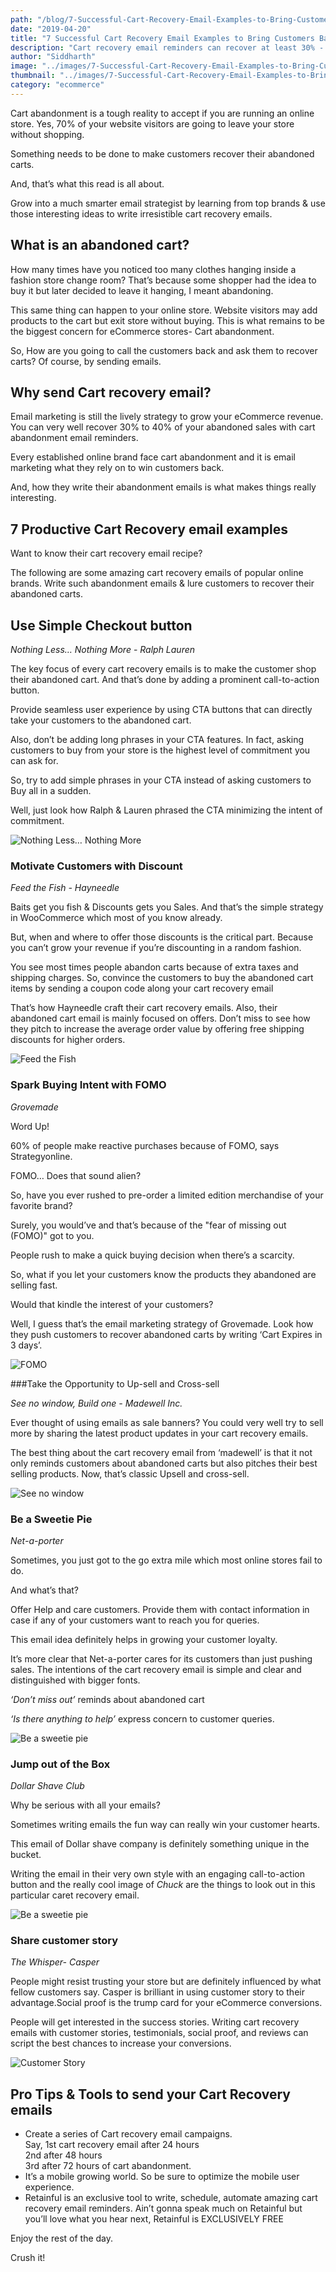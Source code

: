 ```yaml
---
path: "/blog/7-Successful-Cart-Recovery-Email-Examples-to-Bring-Customers-Back/"
date: "2019-04-20"
title: "7 Successful Cart Recovery Email Examples to Bring Customers Back"
description: "Cart recovery email reminders can recover at least 30% - 40% of abandoned sales. Send Unlimited Cart recovery emails for FREE in your WooComerce and Shopify store with Retainful"
author: "Siddharth"
image: "../images/7-Successful-Cart-Recovery-Email-Examples-to-Bring-Customers-Back/7-Successful-Cart-Recovery-Email-Examples-to-Bring-Customers-Back.png"
thumbnail: "../images/7-Successful-Cart-Recovery-Email-Examples-to-Bring-Customers-Back/7-Successful-Cart-Recovery-Email-Examples-to-Bring-Customers-Back.png"
category: "ecommerce"
---
```


Cart abandonment is a tough reality to accept if you are running an online store. Yes, 70% of your website visitors are going to leave your store without shopping.

Something needs to be done to make customers recover their abandoned carts.

And, that’s what this read is all about.

Grow into a much smarter email strategist by learning from top brands & use those interesting ideas to write irresistible cart recovery emails.


## What is an abandoned cart?
How many times have you noticed too many clothes hanging inside a fashion store change room?
That’s because some shopper had the idea to buy it but later decided to leave it hanging, I meant abandoning.  

This same thing can happen to your online store. Website visitors may add products to the cart but exit store without buying. This is what remains to be the biggest concern for eCommerce stores- Cart abandonment.  


So, How are you going to call the customers back and ask them to recover carts?
Of course, by sending emails.

  
## Why send Cart recovery email?

Email marketing is still the lively strategy to <link-text url="https://www.campaignrabbit.com/blog/17-ways-to-increase-your-ecommerce-revenue-through-email-marketing/" target="_blank" rel="noopener">grow your eCommerce revenue</link-text>. You can very well recover 30% to 40% of your abandoned sales with cart abandonment email reminders.

Every established online brand face cart abandonment and it is email marketing what they rely on to win customers back.

And, how they write their abandonment emails is what makes things really interesting.

## 7 Productive Cart Recovery email examples

Want to know their cart recovery email recipe?

The following are some amazing cart recovery emails of popular online brands. Write such abandonment emails & lure customers to recover their abandoned carts.

## Use Simple Checkout button
 
*Nothing Less… Nothing More* - <link-text url="https://www.ralphlauren.com/" target="_blank" rel="noopener nofollow">_Ralph Lauren_</link-text> 

The key focus of every cart recovery emails is to make the customer shop their abandoned cart. And that’s done by adding a prominent call-to-action button.

Provide seamless user experience by using CTA buttons that can directly take your customers to the abandoned cart.

Also, don’t be adding long phrases in your CTA features. In fact, asking customers to buy from your store is the highest level of commitment you can ask for.

So, try to add simple phrases in your CTA instead of asking customers to Buy all in a sudden.

Well, just look how Ralph & Lauren phrased the CTA minimizing the intent of commitment.

![Nothing Less… Nothing More](../images/7-Successful-Cart-Recovery-Email-Examples-to-Bring-Customers-Back/CTA.jpeg)

### Motivate Customers with Discount
*Feed the Fish - Hayneedle*

Baits get you fish & Discounts gets you Sales. And that’s the simple strategy in WooCommerce which most of you know already.

But, when and where to offer those discounts is the critical part. Because you can’t grow your revenue if you’re discounting in a random fashion.

You see most times people abandon carts because of extra taxes and shipping charges. So, convince the customers to buy the abandoned cart items by <link-text url="https://www.retainful.com/features/woocommerce" target="_blank" rel=“noopener”>sending a coupon code along your cart recovery email</link-text> 

That’s how Hayneedle craft their cart recovery emails. Also, their abandoned cart email is mainly focused on offers. Don’t miss to see how they pitch to increase the average order value by offering free shipping discounts for higher orders.

![Feed the Fish](../images/7-Successful-Cart-Recovery-Email-Examples-to-Bring-Customers-Back/discount.jpeg)



  
### Spark Buying Intent with FOMO

<link-text url="https://grovemade.com/" target="_blank" rel="noopener nofollow">_Grovemade_</link-text> 

Word Up!

60% of people make reactive purchases because of FOMO, says <link-text url="http://strategyonline.ca/2015/03/09/the-impact-of-fomo/" target="_blank" rel="noopener nofollow">Strategyonline</link-text>.

FOMO… Does that sound alien?

So, have you ever rushed to pre-order a limited edition merchandise of your favorite brand?

Surely, you would’ve and that’s because of the "fear of missing out (FOMO)" got to you.

People rush to make a quick buying decision when there’s a scarcity.

So, what if you let your customers know the products they abandoned are selling fast.

Would that kindle the interest of your customers?

Well, I guess that’s the email marketing strategy of Grovemade. Look how they push customers to recover abandoned carts by writing ‘Cart Expires in 3 days’.
  

![FOMO](../images/7-Successful-Cart-Recovery-Email-Examples-to-Bring-Customers-Back/FOMO.jpeg)


###Take the Opportunity to Up-sell and Cross-sell

_See no window, Build one - Madewell Inc._

Ever thought of using emails as sale banners? You could very well try to sell more by sharing the latest product updates in your cart recovery emails.

The best thing about the cart recovery email from ‘madewell’ is that it not only reminds  customers about abandoned carts but also pitches their best selling products. Now, that’s classic Upsell and cross-sell.

  
![See no window](../images/7-Successful-Cart-Recovery-Email-Examples-to-Bring-Customers-Back/cross-sell.jpeg)


### Be a Sweetie Pie 

_Net-a-porter_

Sometimes, you just got to the go extra mile which most online stores fail to do.

And what’s that?

Offer Help and care customers. Provide them with contact information in case if any of your customers want to reach you for queries.

This email idea definitely helps in growing your customer loyalty.

It’s more clear that Net-a-porter cares for its customers than just pushing sales. The intentions of the cart recovery email is simple and clear and distinguished with bigger fonts.

_‘Don’t miss out’_ reminds about abandoned cart

_‘Is there anything to help’_ express concern to customer queries.

![Be a sweetie pie](../images/7-Successful-Cart-Recovery-Email-Examples-to-Bring-Customers-Back/Care.jpeg)


### Jump out of the Box

_Dollar Shave Club_

Why be serious with all your emails?

Sometimes writing emails the fun way can really win your customer hearts.

This email of Dollar shave company is definitely something unique in the bucket.

Writing the email in their very own style with an engaging call-to-action button and the really cool image of _Chuck_ are the things to look out in this particular caret recovery email.

  

![Be a sweetie pie](../images/7-Successful-Cart-Recovery-Email-Examples-to-Bring-Customers-Back/Out-of-box.jpg)

  
### Share customer story 
*The Whisper- Casper*

People might resist trusting your store but are definitely influenced by what fellow customers say. Casper is brilliant in using customer story to their advantage.<link-text url="http://strategyonline.ca/2015/03/09/the-impact-of-fomo/" target="_blank" rel="noopener nofollow">Social proof is the trump card for your eCommerce conversions</link-text>.

People will get interested in the success stories. Writing cart recovery emails with customer stories, testimonials, social proof, and reviews can script the best chances to increase your conversions.

![Customer Story](../images/7-Successful-Cart-Recovery-Email-Examples-to-Bring-Customers-Back/customer-story.jpeg)

 ## Pro Tips & Tools to send your Cart Recovery emails

-   Create a series of Cart recovery email campaigns.    
Say, 
1st cart recovery email after 24 hours  
2nd after 48 hours   
3rd after 72 hours of cart abandonment.   
- It’s a mobile growing world. So be sure to optimize the mobile user experience.
- Retainful is an exclusive tool to write, schedule, automate amazing cart recovery email reminders. Ain’t gonna speak much on Retainful but you’ll love what you hear next,
<link-text url="https://www.retainful.com/blog/the-simple-way-to-retain-all-your-customers/" target="_blank" rel="noopener">Retainful is EXCLUSIVELY FREE</link-text> 

Enjoy the rest of the day.

Crush it!